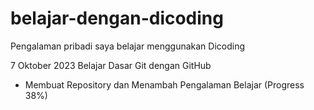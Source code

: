 # belajar-dengan-dicoding
Pengalaman pribadi saya belajar menggunakan Dicoding

7 Oktober 2023
Belajar Dasar Git dengan GitHub
- Membuat Repository dan Menambah Pengalaman Belajar (Progress 38%)
